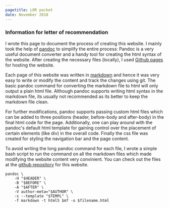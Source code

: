 ```yaml
---
pagetitle: LOR packet
date: November 2018
---
```



### Information for letter of recommendation 

I wrote this page to document the process of creating this website.
I mainly took the help of [pandoc](https://pandoc.org/) to simplify the entire process:
Pandoc is a very useful document converter and a handy tool for creating the 
html syntax of the website. 
After creating the necessary files (locally), I used 
[Github pages](https://pages.github.com/) for hosting the website.

Each page of this website was written in [markdown](http://pandoc.org/MANUAL.html#pandocs-markdown)
and hence it was very easy to
write or modify the content and track the changes using git. 
The basic pandoc command for converting the markdown 
file to html will only output a plain html file. 
Although pandoc supports writing html syntax in the markdown file,
its usually not recommended as its better to keep the markdown file clean.

For further modifications, pandoc supports passing 
custom html files which can be added
to three positions (header, before-body and after-body) in the final html code 
for the page. Additionally, one can play around with the pandoc's default html 
template 
for gaining control over the placement of certain elements (like div) in the 
overall code. Finally the css file was created for styling the navigation bar 
and the page content.

To avoid writing the long pandoc command for each file, I wrote a simple bash 
script to run the command on all the markdown files which made
modifying the website content very convinient. You can check out the files at the
[github repository](https://github.com/ninception/ninception.github.io) for this website. 

~~~
pandoc \
	-H "$HEADER" \
	-B "$BEFORE" \
	-A "$AFTER" \
	-V author-meta="$AUTHOR" \
	-s --template "$TEMPL" \
	-f markdown -t html5 $mf -o $filename.html		
~~~



